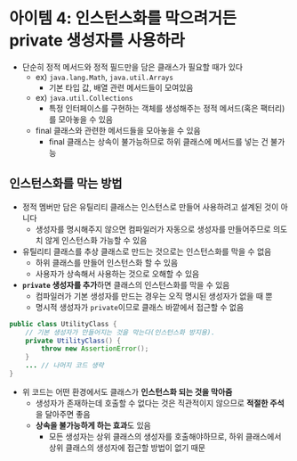 # 아이템 4: 인스턴스화를 막으려거든 private 생성자를 사용하라

- 단순히 정적 메서드와 정적 필드만을 담은 클래스가 필요할 때가 있다
  - ex) `java.lang.Math`, `java.util.Arrays`
    - 기본 타입 값, 배열 관련 메서드들이 모여있음
  - ex) `java.util.Collections`
    - 특정 인터페이스를 구현하는 객체를 생성해주는 정적 메서드(혹은 팩터리)를 모아놓을 수 있음
  - final 클래스와 관련한 메서드들을 모아놓을 수 있음
    - final 클래스는 상속이 불가능하므로 하위 클래스에 메서드를 넣는 건 불가능



## 인스턴스화를 막는 방법

- 정적 멤버만 담은 유틸리티 클래스는 인스턴스로 만들어 사용하려고 설계된 것이 아니다
  - 생성자를 명시해주지 않으면 컴파일러가 자동으로 생성자를 만들어주므로 의도치 않게 인스턴스화 가능할 수 있음
- 유틸리티 클래스를 추상 클래스로 만드는 것으로는 인스턴스화를 막을 수 없음
  - 하위 클래스를 만들어 인스턴스화 할 수 있음
  - 사용자가 상속해서 사용하는 것으로 오해할 수 있음
- **`private` 생성자를 추가**하면 클래스의 인스턴스화를 막을 수 있음
  - 컴파일러가 기본 생성자를 만드는 경우는 오직 명시된 생성자가 없을 때 뿐
  - 명시적 생성자가 `private`이므로 클래스 바깥에서 접근할 수 없음

```java
public class UtilityClass {
    // 기본 생성자가 만들어지는 것을 막는다(인스턴스화 방지용).
    private UtilityClass() {
        throw new AssertionError();
    }
    ... // 나머지 코드 생략
}
```

- 위 코드는 어떤 환경에서도 클래스가 **인스턴스화 되는 것을 막아줌**
  - 생성자가 존재하는데 호출할 수 없다는 것은 직관적이지 않으므로 **적절한 주석**을 달아주면 좋음
  - **상속을 불가능하게 하는 효과**도 있음
    - 모든 생성자는 상위 클래스의 생성자를 호출해야하므로, 하위 클래스에서 상위 클래스의 생성자에 접근할 방법이 없기 때문

